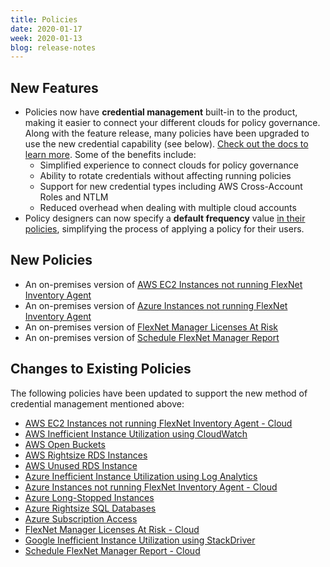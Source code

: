 ```yaml
---
title: Policies
date: 2020-01-17
week: 2020-01-13
blog: release-notes
---
```


## New Features

* Policies now have **credential management** built-in to the product, making it easier to connect your different clouds for policy governance. Along with the feature release, many policies have been upgraded to use the new credential capability (see below). [Check out the docs to learn more](/policies/users/guides/credential_management.html). Some of the benefits include:
  * Simplified experience to connect clouds for policy governance
  * Ability to rotate credentials without affecting running policies
  * Support for new credential types including AWS Cross-Account Roles and NTLM
  * Reduced overhead when dealing with multiple cloud accounts
* Policy designers can now specify a **default frequency** value [in their policies](/policies/developers/reference/v20180301/policy_template_language.html#metadata), simplifying the process of applying a policy for their users.

## New Policies

* An on-premises version of [AWS EC2 Instances not running FlexNet Inventory Agent](https://github.com/rightscale/policy_templates/blob/master/compliance/aws/instances_without_fnm_agent/README.md)
* An on-premises version of [Azure Instances not running FlexNet Inventory Agent](https://github.com/rightscale/policy_templates/blob/master/compliance/azure/instances_without_fnm_agent/README.md)
* An on-premises version of [FlexNet Manager Licenses At Risk](https://github.com/rightscale/policy_templates/blob/master/compliance/fnms/fnms_licenses_at_risk/README.md)
* An on-premises version of [Schedule FlexNet Manager Report](https://github.com/rightscale/policy_templates/blob/master/operational/fnms/schedule_fnms_reports/README.md)

## Changes to Existing Policies

The following policies have been updated to support the new method of credential management mentioned above:
* [AWS EC2 Instances not running FlexNet Inventory Agent - Cloud](https://github.com/rightscale/policy_templates/blob/master/compliance/aws/instances_without_fnm_agent/README.md)
* [AWS Inefficient Instance Utilization using CloudWatch](https://github.com/rightscale/policy_templates/blob/master/cost/aws/instance_cloudwatch_utilization/README.md)
* [AWS Open Buckets](https://github.com/rightscale/policy_templates/blob/master/security/storage/aws/public_buckets/README.md)
* [AWS Rightsize RDS Instances](https://github.com/rightscale/policy_templates/blob/master/cost/aws/rds_instance_cloudwatch_utilization/README.md)
* [AWS Unused RDS Instance](https://github.com/rightscale/policy_templates/blob/master/cost/aws/unused_rds/README.md)
* [Azure Inefficient Instance Utilization using Log Analytics](https://github.com/rightscale/policy_templates/blob/master/cost/azure/instances_log_analytics_utilization/README.md)
* [Azure Instances not running FlexNet Inventory Agent - Cloud](https://github.com/rightscale/policy_templates/blob/master/compliance/azure/instances_without_fnm_agent/README.md)
* [Azure Long-Stopped Instances](https://github.com/rightscale/policy_templates/blob/master/compliance/azure/azure_long_stopped_instances/README.md)
* [Azure Rightsize SQL Databases](https://github.com/rightscale/policy_templates/blob/master/cost/azure/rightsize_sql_instances/README.md)
* [Azure Subscription Access](https://github.com/rightscale/policy_templates/blob/master/compliance/azure/subscription_access/README.md)
* [FlexNet Manager Licenses At Risk - Cloud](https://github.com/rightscale/policy_templates/blob/master/compliance/fnms/fnms_licenses_at_risk/README.md)
* [Google Inefficient Instance Utilization using StackDriver](https://github.com/rightscale/policy_templates/blob/master/cost/google/instances_stackdriver_utilization/README.md)
* [Schedule FlexNet Manager Report - Cloud](https://github.com/rightscale/policy_templates/blob/master/operational/fnms/schedule_fnms_reports/README.md)
